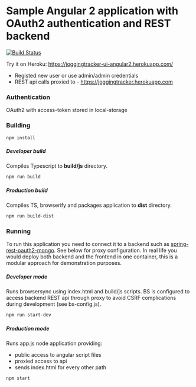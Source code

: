 # Sample Angular 2 application with OAuth2 authentication and REST backend

[![Build Status](https://travis-ci.org/selakavon/angular2-rest-oauth-localstorage.svg?branch=master)](https://travis-ci.org/selakavon/angular2-rest-oauth-localstorage)

Try it on Heroku: https://joggingtracker-ui-angular2.herokuapp.com/ 
* Registed new user or use admin/admin credentials
* REST api calls proxied to - https://joggingtracker.herokuapp.com

### Authentication
OAuth2 with access-token stored in local-storage

### Building

````sh
npm install
````

##### Developer build

Compiles Typescript to **build/js** directory.

````sh
npm run build
````

##### Production build

Compiles TS, browserify and packages application to **dist** directory.

````sh
npm run build-dist
````

### Running

To run this application you need to connect it to a backend such as [spring-rest-oauth2-mongo](https://github.com/selakavon/spring-rest-oauth2-mongo).
See below for proxy configuration. 
In real life you would deploy both backend and the frontend in one container, this is a modular approach for demonstration purposes.

##### Developer mode

Runs browsersync using index.html and build/js scripts.
BS is configured to access backend REST api through proxy to avoid CSRF complications during development (see bs-config.js).

````sh
npm run start-dev
````

##### Production mode

Runs app.js node application providing:
* public access to angular script files
* proxied access to api
* sends index.html for every other path

````sh
npm start
````
